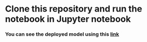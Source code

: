 # Clone this repository and run the notebook in Jupyter notebook
### You can see the deployed model using this [link](https://used-car-prediction-ml-model.herokuapp.com)
